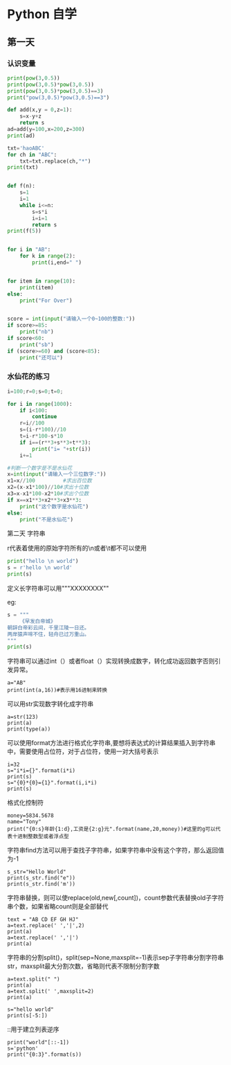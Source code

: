 # Python 自学

## 第一天

### 认识变量

```python
print(pow(3,0.5))
print(pow(3,0.5)*pow(3,0.5))
print(pow(3,0.5)*pow(3,0.5)==3)
print("pow(3,0.5)*pow(3,0.5)==3")

def add(x,y = 0,z=1):
    s=x-y+z
    return s
ad=add(y=100,x=200,z=300)
print(ad)

txt='haoABC'
for ch in "ABC":
    txt=txt.replace(ch,"*")
print(txt)


def f(n):
    s=1
    i=1
    while i<=n:
        s=s*i
        i=i=1
        return s
print(f(5))


for i in "AB":
    for k in range(2):
        print(i,end=" ")


for item in range(10):
    print(item)
else:
    print("For Over")


score = int(input("请输入一个0~100的整数:"))
if score>=85:
    print("nb")
if score<60:
    print("sb")
if (score>=60) and (score<85):
    print("还可以")
```

### 水仙花的练习

```python
i=100;r=0;s=0;t=0;

for i in range(1000):
    if i<100:
        continue
    r=i//100
    s=(i-r*100)//10
    t=i-r*100-s*10
    if i==(r**3+s**3+t**3):
        print("i= "+str(i))
    i+=1

#判断一个数字是不是水仙花
x=int(input("请输入一个三位数字:"))
x1=x//100         #求出百位数
x2=(x-x1*100)//10#求出十位数
x3=x-x1*100-x2*10#求出个位数
if x==x1**3+x2**3+x3**3:
    print("这个数字是水仙花")
else:
    print("不是水仙花")
```

第二天   字符串

r代表着使用的原始字符所有的\n或者\t都不可以使用

```python
print("hello \n world")
s = r'hello \n world'
print(s)
```

定义长字符串可以用"""XXXXXXXX""

eg:

```python
s = """
    《早发白帝城》
朝辞白帝彩云间，千里江陵一日还。
两岸猿声啼不住，轻舟已过万重山。
"""
print(s)
```

字符串可以通过int（）或者float（）实现转换成数字，转化成功返回数字否则引发异常。

```
a="AB"
print(int(a,16))#表示用16进制来转换
```

可以用str实现数字转化成字符串

```
a=str(123)
print(a)
print(type(a))
```

可以使用format方法进行格式化字符串,要想将表达式的计算结果插入到字符串中，需要使用占位符，对于占位符，使用一对大括号表示

```
i=32
s="i*i={}".format(i*i)
print(s)
s="{0}*{0}={1}".format(i,i*i)
print(s)
```

格式化控制符

```
money=5834.5678
name="Tony"
print("{0:s}年龄{1:d},工资是{2:g}元".format(name,20,money))#这里的g可以代表十进制整数型或者浮点型
```

字符串find方法可以用于查找子字符串，如果字符串中没有这个字符，那么返回值为-1

```
s_str="Hello World"
print(s_str.find("e"))
print(s_str.find('m'))
```

字符串替换，则可以使replace(old,new[,count])，count参数代表替换old子字符串个数，如果省略count则是全部替代

```
text = "AB CD EF GH HJ"
a=text.replace(' ','|',2)
print(a)
a=text.replace(' ','|')
print(a)
```

字符串的分割split()，split(sep=None,maxsplit=-1)表示sep子字符串分割字符串str，maxsplit最大分割次数，省略则代表不限制分割字数

```
a=text.split(" ")
print(a)
a=text.split(' ',maxsplit=2)
print(a)

s="hello world"
print(s[-5:])
```

::用于建立列表逆序

```
print("world"[::-1])
s='python'
print("{0:3}".format(s))
```

